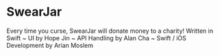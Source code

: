 # SwearJar
Every time you curse, SwearJar will donate money to a charity!
Written in Swift
~ UI by Hope Jin
~ API Handling by Alan Cha
~ Swift / iOS Development by Arian Moslem
